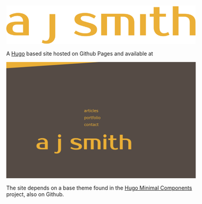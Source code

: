 
![ajsmith.co logo](/static/images/temp/ajsmith2.svg)

A [Hugo](https://gohugo.io/) based site hosted on Github Pages and available at 

![ajsmith.co screenshot](/static/images/screenshot.png)

The site depends on a base theme found in the [Hugo Minimal Components](https://github.com/ajs17/hugo-min-components) project, also on Github.
